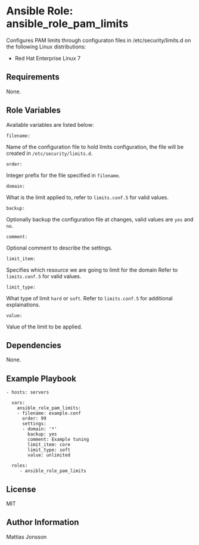Ansible Role: ansible_role_pam_limits
=========

Configures PAM limits through configuraton files in /etc/security/limits.d on the following Linux distributions:

<ul>
<li>Red Hat Enterprise Linux 7
</ul>

Requirements
------------

None.

Role Variables
--------------

Available variables are listed below:

    filename:

Name of the configuration file to hold limits configuration, the file will be created in `/etc/security/limits.d`.

    order:

Integer prefix for the file specified in `filename`.
  
    domain:

What is the limit applied to, refer to `limits.conf.5` for valid values.

    backup:

Optionally backup the configuration file at changes, valid values are `yes` and `no`.

    comment:

Optional comment to describe the settings.

    limit_item:

Specifies which resource we are going to limit for the domain Refer to `limits.conf.5` for valid values.

    limit_type:

What type of limit `hard` or `soft`. Refer to `limits.conf.5` for additional explainations.

    value:

Value of the limit to be applied.

Dependencies
------------

None.

Example Playbook
----------------


    - hosts: servers

      vars:
        ansible_role_pam_limits:
        - filename: example.conf
          order: 99
          settings:
          - domain: '*'
            backup: yes
            comment: Example tuning
            limit_item: core
            limit_type: soft
            value: unlimited

      roles:
         - ansible_role_pam_limits

License
-------

MIT

Author Information
------------------

Mattias Jonsson
